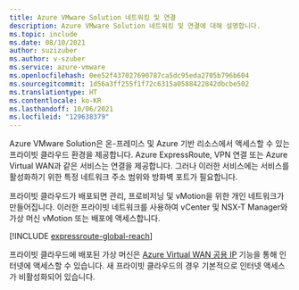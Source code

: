 ```yaml
---
title: Azure VMware Solution 네트워킹 및 연결
description: Azure VMware Solution 네트워킹 및 연결에 대해 설명합니다.
ms.topic: include
ms.date: 08/10/2021
author: suzizuber
ms.author: v-szuber
ms.service: azure-vmware
ms.openlocfilehash: 0ee52f437027690787ca5dc95eda2705b796b604
ms.sourcegitcommit: 1d56a3ff255f1f72c6315a0588422842dbcbe502
ms.translationtype: HT
ms.contentlocale: ko-KR
ms.lasthandoff: 10/06/2021
ms.locfileid: "129638379"
---
```

<!-- Used in introduction.md and concepts-networking.md -->

Azure VMware Solution은 온-프레미스 및 Azure 기반 리소스에서 액세스할 수 있는 프라이빗 클라우드 환경을 제공합니다. Azure ExpressRoute, VPN 연결 또는 Azure Virtual WAN과 같은 서비스는 연결을 제공합니다. 그러나 이러한 서비스에는 서비스를 활성화하기 위한 특정 네트워크 주소 범위와 방화벽 포트가 필요합니다.

프라이빗 클라우드가 배포되면 관리, 프로비저닝 및 vMotion을 위한 개인 네트워크가 만들어집니다. 이러한 프라이빗 네트워크를 사용하여 vCenter 및 NSX-T Manager와 가상 머신 vMotion 또는 배포에 액세스합니다.

[!INCLUDE [expressroute-global-reach](expressroute-global-reach.md)]

프라이빗 클라우드에 배포된 가상 머신은 [Azure Virtual WAN 공용 IP](../enable-public-internet-access.md) 기능을 통해 인터넷에 액세스할 수 있습니다. 새 프라이빗 클라우드의 경우 기본적으로 인터넷 액세스가 비활성화되어 있습니다. 



